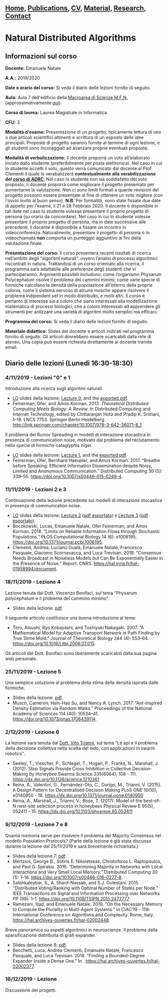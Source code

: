 ## [Home](/ema-webpage/index), [Publications](/ema-webpage/content/publications), [CV](/ema-webpage/content/cv), [Material](/ema-webpage/content/material), [Research](/ema-webpage/content/research), [Contact](/ema-webpage/content/contact)

# Natural Distributed Algorithms

## Informazioni sul corso

**Docente:** Emanuele Natale

**A.A.:** 2019/2020

**Date e orario del corso:** Si veda il diario delle lezioni fornito di seguito.

**Aula:** Aula 7 dell'edificio della [Macroarea di Scienze M.F.N.](http://www.scienze.uniroma2.it/) (approssimativamente [qui](https://www.openstreetmap.org/?mlat=41.8542543053627&mlon=12.604622840881348#map=18/41.85425/12.60462)). 

**Corso di laurea:** Laurea Magistrale in Informatica

**CFU:** 3 

**Modalità d'esame:** Presentazione di un progetto, tipicamente lettura di uno o due articoli scientifici attinenti e scrittura di un esposto delle idee principali. Proposte di progetto saranno fornite al termine di ogni lezione, e gli studenti sono incoraggiati ad avanzare proprie eventuali proposte. 

**Modalità di verbalizzazione:** Il docente proporrà un voto all'elaborato
inviato dallo studente (preferibilmente per posta elettronica). 
Nel caso in cui lo studente accetti il voto, questo verrà comunicato dal 
docente al Prof. Clementi il quale lo verabalizzerà **contestualmente alla
verabilizzazione del [corso di ADRC](http://www.informatica.uniroma2.it/f0?fid=220&srv=0&os=2019&cdl=1&id=ADRC)**.
Nel caso lo studente non sia soddisfatto del voto proposto, il docente proporrà come migliorare 
il progetto presentato per aumentarne la valutazione. Non ci sono limiti
formali a quante revisioni del progetto possono essere presentate al fine di
ottenere un voto migliore (con l'ovvio invito al buon senso). 
**N.B.** Per formalità, sono state fissate due date di appello per l'esame, il 21 e 28 Febbraio 2020. 
Il docente è disponibile in tali date nel caso lo studente volesse presentare
il proprio progetto di persona (su orario da concordare). 
Nel caso in cui lo studente volesse presentare il proprio progetto di persona,
ma in date successive alle precedenti, il docente è disponibile a fissare un
incontro in videoconferenza. 
Naturalmente, presentare il progetto di persona o in videochiamata **non**
comporta un punteggio aggiuntivo ai fini della valutazione finale. 

**Presentazione del corso:** Il corso presenterà recenti risultati di ricerca nell’ambito degli “algoritmi naturali”, ovvero l’analisi di processi algoritmici riscontrati in natura. Trattandosi di un corso orientato alla ricerca, il programma sarà adattabile alle preferenze degli studenti che vi parteciperanno. Argomenti possibili includono: come l’organismo Physarum Polycephalum risolve il problema dei cammini minimi, come varie specie di formiche calcolano la densità della popolazione all’interno della propria colonia, come il sistema nervoso di alcune mosche appare risolvere il problema indipendent set in modo distribuito, e molti altri. Il corso è pertanto di interesse sia a coloro che siano interessati alla modellizazione matematica di processi biologici, che a coloro interessati ad apprendere gli strumenti per anlizzare una varietà di algoritmi molto semplici ma efficaci.

**Programma del corso:** Si veda il diario delle lezioni fornito di seguito. 

**Materiale didattico:** Slides del docente e articoli indicati nel programma fornito di seguito. Gli articoli dovrebbero essere scaricabili dalla rete di ateneo. Una copia può essere richiesta direttamente al docente tramite email. 


## Diario delle lezioni (Lunedì 16:30-18:30)

### 4/11/2019 - Lezioni "0" e 1 

Introduzione alla ricerca sugli algoritmi naturali. 

* [LO](https://www.libreoffice.org/discover/impress/) slides della lezione: [Lecture 0](/ema-webpage/static/docs/talks-2019/NaturalAlgorithmsCourse19/00_course_intro/NDA_00_intro_final.odp), and the [exported pdf](/ema-webpage/static/docs/talks-2019/NaturalAlgorithmsCourse19/00_course_intro/NDA_00_intro_final.pdf). 
* Feinerman, Ofer, and Amos Korman. 2013. *Theoretical Distributed Computing Meets Biology: A Review.* In Distributed Computing and Internet Technology, edited by Chittaranjan Hota and Pradip K. Srimani, 1–18. LNCS 7753. Springer Berlin Heidelberg. http://link.springer.com/chapter/10.1007/978-3-642-36071-8_1.

Il problema del Rumor Spreading in modelli di interazione stocastica in presenza di communication noise, motivato dal problema del reclutamento nella specie di formiche cataglyphis niger. 

* [LO](https://www.libreoffice.org/discover/impress/) slides della lezione: [Lecture 1](/ema-webpage/static/docs/talks-2019/NaturalAlgorithmsCourse19/01_recruitment_intro/NDA_01_intro_recruitment_final.odp), and the [exported pdf](/ema-webpage/static/docs/talks-2019/NaturalAlgorithmsCourse19/01_recruitment_intro/NDA_01_intro_recruitment_final.pdf). 
* Feinerman, Ofer, Bernhard Haeupler, and Amos Korman. 2017. “Breathe before Speaking: Efficient Information Dissemination despite Noisy, Limited and Anonymous Communication.” Distributed Computing 30 (5): 339–55. https://doi.org/10.1007/s00446-015-0249-4. 

### 11/11/2019 - Lezioni 2 e 3

Continuazione della lezione precedente sui modelli di interazione stocastica in presenza di communication noise. 

* [LO](https://www.libreoffice.org/discover/impress/) slides della lezione: [Lecture 2](/ema-webpage/static/docs/talks-2019/NaturalAlgorithmsCourse19/02_recruitement_push/NDA_02_recruitment_push_final.odp) ([pdf esportato](/ema-webpage/static/docs/talks-2019/NaturalAlgorithmsCourse19/02_recruitement_push/NDA_02_recruitment_push_final.pdf)) e [Lecture 3](/ema-webpage/static/docs/talks-2019/NaturalAlgorithmsCourse19/03_recruitement_pull/NDA_03_recruitment_pull_final.odp) ([pdf esportato](/ema-webpage/static/docs/talks-2019/NaturalAlgorithmsCourse19/03_recruitement_pull/NDA_03_recruitment_pull_final.pdf)). 
* Boczkowski, Lucas, Emanuele Natale, Ofer Feinerman, and Amos Korman. 2018. “Limits on Reliable Information Flows through Stochastic Populations.” PLOS Computational Biology 14 (6): e1006195. https://doi.org/10.1371/journal.pcbi.1006195. 
* Clementi, Andrea, Luciano Gualà, Emanuele Natale, Francesco Pasquale, Giacomo Scornavacca, and Luca Trevisan. 2018. “Consensus Needs Broadcast in Noiseless Models but Can Be Exponentially Easier in the Presence of Noise.” Report. CNRS. https://hal.inria.fr/hal-01958994/document.

### 18/11/2019 - Lezione 4

Lezione tenuta dal Dott. Vincenzo Bonifaci, sul tema "Physarum polycephalum e il problema del cammino minimo". 

* Slides della lezione: [pdf](/ema-webpage/static/docs/talks-2019/NaturalAlgorithmsCourse19/04_physarum/2019_Bonifaci_physarum_NDA_Roma2.pdf).

Il seguente articolo costituisce una buona introduzione al tema:

* Tero, Atsushi, Ryo Kobayashi, and Toshiyuki Nakagaki. 2007. “A Mathematical Model for Adaptive Transport Network in Path Finding by True Slime Mold.” Journal of Theoretical Biology 244 (4): 553–64. https://doi.org/10.1016/j.jtbi.2006.07.015.

Gli articoli del Dott. Bonifaci sono liberamente scaricabili dalla sua pagina web personale.

### 25/11/2019 - Lezione 5

Una semplice soluzione al problema della stima della densità ispirata dalle formiche. 

* Slides della lezione: [pdf](/ema-webpage/static/docs/talks-2019/NaturalAlgorithmsCourse19/05_density_estimation/05_density_estimation_NDA_2019.pdf).
* Musco, Cameron, Hsin-Hao Su, and Nancy A. Lynch. 2017. “Ant-Inspired Density Estimation via Random Walks.” Proceedings of the National Academy of Sciences 114 (40): 10534–41. https://doi.org/10.1073/pnas.1706439114.

### 2/12/2019 - Lezione 6

La lezione sarà tenuta dal [Dott. Vito Trianni](http://laral.istc.cnr.it/trianni/), sul tema "Le api e il problema della decisione collettiva nella scelta del nido, con applicazioni in swarm robotics". 
* Seeley, T., Visscher, P., Schlegel, T., Hogan, P., Franks, N., Marshall, J. (2012). Stop Signals Provide Cross Inhibition in Collective Decision-Making by Honeybee Swarms Science 335(6064), 108 - 111. https://dx.doi.org/10.1126/science.1210361
* Reina, A., Valentini, G., Fernández-Oto, C., Dorigo, M., Trianni, V. (2015). A Design Pattern for Decentralised Decision Making PLoS ONE 10(10), e0140950 - 18. https://dx.doi.org/10.1371/journal.pone.0140950
* Reina, A., Marshall, J., Trianni, V., Bose, T. (2017). Model of the best-of-N nest-site selection process in honeybees Physical Review E 95(5), 052411 - 15. https://dx.doi.org/10.1103/physreve.95.052411

### 9/12/2019 - Lezione 7 e 8

Quanta memoria serve per risolvere il problema del Majority Consensus nel modello Population Protocols? (Parte della lezione è già stata discussa durante la lezione del 25/11/2019 e sarà brevemente richiamata.)

* Slides della lezione 7: [pdf](/ema-webpage/static/docs/talks-2019/NaturalAlgorithmsCourse19/06_plurality_consensus_in_population_protocols/06_plurality_consensus_in_population_protocols.pdf). 
* Mertzios, George B., Sotiris E. Nikoletseas, Christoforos L. Raptopoulos, and Paul G. Spirakis. 2016. “Determining Majority in Networks with Local Interactions and Very Small Local Memory.” Distributed Computing 30 (1): 1–16. https://doi.org/10.1007/s00446-016-0277-8. 
* Salehkaleybar, S., A. Sharif-Nassab, and S.J. Golestani. 2015. “Distributed Voting/Ranking with Optimal Number of States per Node.” IEEE Transactions on Signal and Information Processing over Networks PP (99): 1–1. https://doi.org/10.1109/TSIPN.2015.2477777. 
* Ramezani, Iliad, and Emanuele Natale. 2019. “On the Necessary Memory to Compute the Plurality in Multi-Agent Systems.” In CIAC’19 - 11th International Conference on Algorithms and Complexity. Rome, Italy. https://hal.archives-ouvertes.fr/hal-02002448. 

Breve panoramica su aspetti algoritmici in neuroscienze. Il problema della
sparsificazione distribuita di grafi expander. 

* Slides della lezione 8: [pdf](/ema-webpage/static/docs/talks-2019/NaturalAlgorithmsCourse19/07_brain_pruning/NDA_brain_pruning.pdf). 
* Becchetti, Luca, Andrea Clementi, Emanuele Natale, Francesco Pasquale, and Luca Trevisan. 2019. “Finding a Bounded-Degree Expander Inside a Dense One.” In . https://hal.archives-ouvertes.fr/hal-02002377.

### 16/12/2019 - Lezione 

Discussione dei progetti. 
